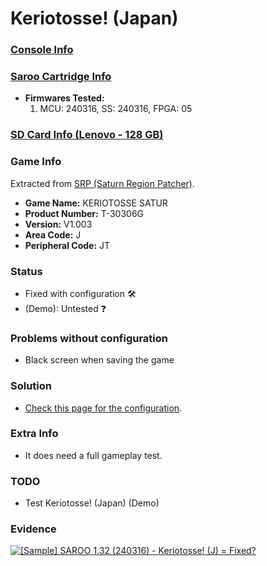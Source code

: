 # Keriotosse! (Japan)

### [Console Info](../../../../Info/Consoles/VA13/README.md)

### [Saroo Cartridge Info](../../../../Info/Cartridges/RetroGameParadiseStore/1.32F/README.md)

- <b>Firmwares Tested:</b>
  1. MCU: 240316, SS: 240316, FPGA: 05

### [SD Card Info (Lenovo - 128 GB)](../../../../Info/SdCards/Lenovo/128GB/README.md)

### Game Info

Extracted from [SRP (Saturn Region Patcher)](https://segaxtreme.net/resources/saturn-region-patcher.81/download).

- <b>Game Name:</b> KERIOTOSSE SATUR
- <b>Product Number:</b> T-30306G
- <b>Version:</b> V1.003
- <b>Area Code:</b> J
- <b>Peripheral Code:</b> JT

### Status

- Fixed with configuration :hammer_and_wrench:
- (Demo): Untested :question:

### Problems without configuration

- Black screen when saving the game

### Solution

- [Check this page for the configuration](https://github.com/williamdsw/saroo-configuration-list/blob/master/J/T-30306G/README.md).

### Extra Info

- It does need a full gameplay test.

### TODO

- Test Keriotosse! (Japan) (Demo)

### Evidence

[![[Sample] SAROO 1.32 (240316) - Keriotosse! (J) = Fixed?](https://img.youtube.com/vi/cfCWRHrqmgU/0.jpg)](https://www.youtube.com/watch?v=cfCWRHrqmgU)

